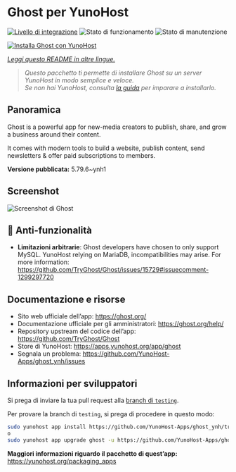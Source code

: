 <!--
N.B.: Questo README è stato automaticamente generato da <https://github.com/YunoHost/apps/tree/master/tools/readme_generator>
NON DEVE essere modificato manualmente.
-->

# Ghost per YunoHost

[![Livello di integrazione](https://dash.yunohost.org/integration/ghost.svg)](https://dash.yunohost.org/appci/app/ghost) ![Stato di funzionamento](https://ci-apps.yunohost.org/ci/badges/ghost.status.svg) ![Stato di manutenzione](https://ci-apps.yunohost.org/ci/badges/ghost.maintain.svg)

[![Installa Ghost con YunoHost](https://install-app.yunohost.org/install-with-yunohost.svg)](https://install-app.yunohost.org/?app=ghost)

*[Leggi questo README in altre lingue.](./ALL_README.md)*

> *Questo pacchetto ti permette di installare Ghost su un server YunoHost in modo semplice e veloce.*  
> *Se non hai YunoHost, consulta [la guida](https://yunohost.org/install) per imparare a installarlo.*

## Panoramica

Ghost is a powerful app for new-media creators to publish, share, and grow a business around their content.

It comes with modern tools to build a website, publish content, send newsletters & offer paid subscriptions to members.


**Versione pubblicata:** 5.79.6~ynh1

## Screenshot

![Screenshot di Ghost](./doc/screenshots/screenshot.png)

## :red_circle: Anti-funzionalità

- **Limitazioni arbitrarie**: Ghost developers have chosen to only support MySQL. YunoHost relying on MariaDB, incompatibilities may arise. For more information: https://github.com/TryGhost/Ghost/issues/15729#issuecomment-1299297720

## Documentazione e risorse

- Sito web ufficiale dell’app: <https://ghost.org/>
- Documentazione ufficiale per gli amministratori: <https://ghost.org/help/>
- Repository upstream del codice dell’app: <https://github.com/TryGhost/Ghost>
- Store di YunoHost: <https://apps.yunohost.org/app/ghost>
- Segnala un problema: <https://github.com/YunoHost-Apps/ghost_ynh/issues>

## Informazioni per sviluppatori

Si prega di inviare la tua pull request alla [branch di `testing`](https://github.com/YunoHost-Apps/ghost_ynh/tree/testing).

Per provare la branch di `testing`, si prega di procedere in questo modo:

```bash
sudo yunohost app install https://github.com/YunoHost-Apps/ghost_ynh/tree/testing --debug
o
sudo yunohost app upgrade ghost -u https://github.com/YunoHost-Apps/ghost_ynh/tree/testing --debug
```

**Maggiori informazioni riguardo il pacchetto di quest’app:** <https://yunohost.org/packaging_apps>
